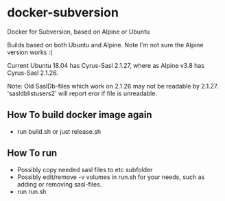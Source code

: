 # docker-subversion
Docker for Subversion, based on Alpine or Ubuntu

Builds based on both Ubuntu and Alpine. Note I'm not sure the Alpine version works :(

Current Ubuntu 18.04 has Cyrus-Sasl 2.1.27, where as Alpine v3.8 has Cyrus-Sasl 2.1.26. 

Note: Old SaslDb-files which work on 2.1.26 may not be readable by 2.1.27. 'sasldblistusers2' will report eror if file is unreadable. 


## How To build docker image again

* run build.sh or just release.sh
 
## How To run

* Possibly copy needed sasl files to etc subfolder
* Possibly edit/remove -v volumes in run.sh for your needs, such as adding or removing sasl-files.
* run run.sh

